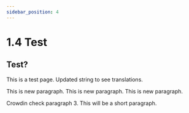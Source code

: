 ```yaml
---
sidebar_position: 4
---
```


# 1.4 Test

## Test?

This is a test page. Updated string to see translations.

This is new paragraph. This is new paragraph. This is new paragraph.

Crowdin check paragraph 3. This will be a short paragraph.